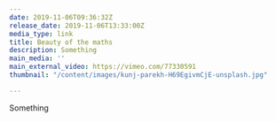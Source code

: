 ```yaml
---
date: 2019-11-06T09:36:32Z
release_date: 2019-11-06T13:33:00Z
media_type: link
title: Beauty of the maths
description: Something
main_media: ''
main_external_video: https://vimeo.com/77330591
thumbnail: "/content/images/kunj-parekh-H69EgivmCjE-unsplash.jpg"

---
```

Something